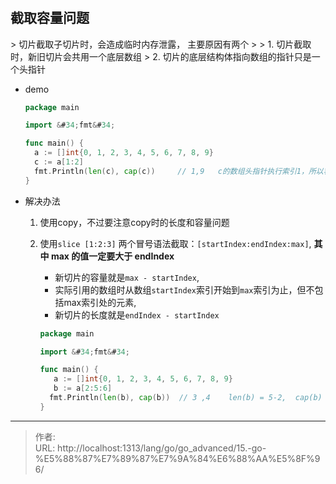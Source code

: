 # 

## 截取容量问题

&gt; 切片截取子切片时，会造成临时内存泄露， 主要原因有两个
&gt;
&gt; 1. 切片截取时，新旧切片会共用一个底层数组
&gt; 2. 切片的底层结构体指向数组的指针只是一个头指针

- demo

  ```go
  package main
  
  import &#34;fmt&#34;
  
  func main() {
  	a := []int{0, 1, 2, 3, 4, 5, 6, 7, 8, 9}
  	c := a[1:2]
  	fmt.Println(len(c), cap(c))     // 1,9   c的数组头指针执行索引1，所以容量为9
  }
  ```

- 解决办法

  1. 使用copy，不过要注意copy时的长度和容量问题

  2. 使用`slice [1:2:3]` 两个冒号语法截取：`[startIndex:endIndex:max]`, **其中 max 的值一定要大于 endIndex**

     - 新切片的容量就是`max - startIndex`,
     - 实际引用的数组时从数组`startIndex`索引开始到`max`索引为止，但不包括max索引处的元素,
     - 新切片的长度就是`endIndex - startIndex `

     ```go
     package main
     
     import &#34;fmt&#34;
     
     func main() {
     	a := []int{0, 1, 2, 3, 4, 5, 6, 7, 8, 9}
     	b := a[2:5:6]
       fmt.Println(len(b), cap(b))  // 3 ,4    len(b) = 5-2,  cap(b) = 6-2
     }
     ```

     

---

> 作者:   
> URL: http://localhost:1313/lang/go/go_advanced/15.-go-%E5%88%87%E7%89%87%E7%9A%84%E6%88%AA%E5%8F%96/  

